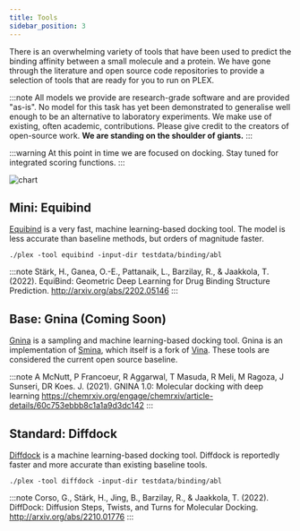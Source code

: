 ```yaml
---
title: Tools
sidebar_position: 3
---
```


There is an overwhelming variety of tools that have been used to predict the binding affinity between a small molecule and a protein. We have gone through the literature and open source code repositories to provide a selection of tools that are ready for you to run on PLEX. 

:::note
All models we provide are research-grade software and are provided "as-is". No model for this task has yet been demonstrated to generalise well enough to be an alternative to laboratory experiments. We make use of existing, often academic, contributions. Please give credit to the creators of open-source work. **We are standing on the shoulder of giants.**
:::

:::warning
At this point in time we are focused on docking. Stay tuned for integrated scoring functions.
:::


![chart](https://user-images.githubusercontent.com/18559148/220592140-20600560-1d9d-4aae-80a0-642e09f9e065.png)

## Mini: Equibind
[Equibind](https://github.com/HannesStark/EquiBind) is a very fast, machine learning-based docking tool. The model is less accurate than baseline methods, but orders of magnitude faster.

````
./plex -tool equibind -input-dir testdata/binding/abl
````

:::note
Stärk, H., Ganea, O.-E., Pattanaik, L., Barzilay, R., & Jaakkola, T. (2022). EquiBind: Geometric Deep Learning for Drug Binding Structure Prediction. http://arxiv.org/abs/2202.05146
:::


## Base: Gnina (Coming Soon)
[Gnina](https://github.com/gnina/gnina) is a sampling and machine learning-based docking tool. Gnina is an implementation of [Smina](https://sourceforge.net/projects/smina/), which itself is a fork of [Vina](https://vina.scripps.edu/). These tools are considered the current open source baseline.

:::note
A McNutt, P Francoeur, R Aggarwal, T Masuda, R Meli, M Ragoza, J Sunseri, DR Koes. J. (2021). GNINA 1.0: Molecular docking with deep learning https://chemrxiv.org/engage/chemrxiv/article-details/60c753ebbb8c1a1a9d3dc142
:::

## Standard: Diffdock
[Diffdock](https://github.com/gcorso/DiffDock) is a machine learning-based docking tool. Diffdock is reportedly faster and more accurate than existing baseline tools.

````
./plex -tool diffdock -input-dir testdata/binding/abl
````

:::note
Corso, G., Stärk, H., Jing, B., Barzilay, R., & Jaakkola, T. (2022). DiffDock: Diffusion Steps, Twists, and Turns for Molecular Docking. http://arxiv.org/abs/2210.01776
:::
